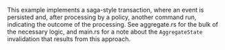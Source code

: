 This example implements a saga-style transaction, where an event is persisted and, after processing by a policy, another command run, indicating the outcome of the processing. See aggregate.rs for the bulk of the necessary logic, and main.rs for a note about the `AggregateState` invalidation that results from this approach.